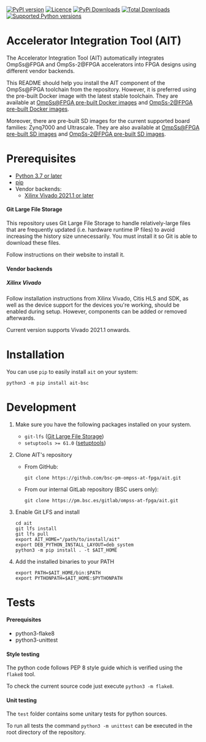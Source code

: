 [![PyPI version](https://img.shields.io/pypi/v/ait-bsc.svg?logo=pypi&logoColor=FFE873)](https://pypi.org/project/ait-bsc/)
[![Licence](https://img.shields.io/github/license/bsc-pm-ompss-at-fpga/ait.svg)](LICENSE)
[![PyPi Downloads](https://img.shields.io/pypi/dm/ait-bsc?label=PyPI%20Downloads)](https://pypistats.org/packages/ait-bsc)
[![Total Downloads](https://static.pepy.tech/personalized-badge/ait-bsc?period=total&units=international_system&left_color=black&right_color=red&left_text=Total+Downloads)](https://pepy.tech/project/ait-bsc)
[![Supported Python versions](https://img.shields.io/pypi/pyversions/ait-bsc.svg?logo=python&logoColor=FFE873)](https://pypi.org/project/ait-bsc/)

# Accelerator Integration Tool (AIT)

The Accelerator Integration Tool (AIT) automatically integrates OmpSs@FPGA and OmpSs-2@FPGA accelerators into FPGA designs using different vendor backends.

This README should help you install the AIT component of the OmpSs@FPGA toolchain from the repository.
However, it is preferred using the pre-built Docker image with the latest stable toolchain.
They are available at [OmpSs@FPGA pre-built Docker images](https://ompssatfpga.bsc.es/downloads/ompss/docker/) and [OmpSs-2@FPGA pre-built Docker images](https://ompssatfpga.bsc.es/downloads/ompss-2/docker/).

Moreover, there are pre-built SD images for the current supported board families: Zynq7000 and Ultrascale.
They are also available at [OmpSs@FPGA pre-built SD images](https://ompssatfpga.bsc.es/downloads/ompss/sd-images/) and [OmpSs-2@FPGA pre-built SD images](https://ompssatfpga.bsc.es/downloads/ompss-2/sd-images/).

# Prerequisites
 - [Python 3.7 or later](https://www.python.org)
 - [pip](https://pip.pypa.io)
 - Vendor backends:
   - [Xilinx Vivado 2021.1 or later](https://www.xilinx.com/support/download/index.html/content/xilinx/en/downloadNav/vivado-design-tools/archive.html)

#### Git Large File Storage

This repository uses Git Large File Storage to handle relatively-large files that are frequently updated (i.e. hardware runtime IP files) to avoid increasing the history size unnecessarily. You must install it so Git is able to download these files.

Follow instructions on their website to install it.

#### Vendor backends

##### Xilinx Vivado

Follow installation instructions from Xilinx Vivado, Citis HLS and SDK, as well as the device support for the devices you're working, should be enabled during setup.
However, components can be added or removed afterwards.

Current version supports Vivado 2021.1 onwards.

# Installation

You can use `pip` to easily install `ait` on your system:

    python3 -m pip install ait-bsc

# Development

1. Make sure you have the following packages installed on your system.

    * `git-lfs` ([Git Large File Storage](https://git-lfs.github.com))
    * `setuptools >= 61.0` ([setuptools](https://setuptools.pypa.io/en/latest/userguide/quickstart.html#installation))

2. Clone AIT's repository

    * From GitHub:

          git clone https://github.com/bsc-pm-ompss-at-fpga/ait.git

    * From our internal GitLab repository (BSC users only):

          git clone https://pm.bsc.es/gitlab/ompss-at-fpga/ait.git

3. Enable Git LFS and install

       cd ait
       git lfs install
       git lfs pull
       export AIT_HOME="/path/to/install/ait"
       export DEB_PYTHON_INSTALL_LAYOUT=deb_system
       python3 -m pip install . -t $AIT_HOME

4. Add the installed binaries to your PATH

       export PATH=$AIT_HOME/bin:$PATH
       export PYTHONPATH=$AIT_HOME:$PYTHONPATH

# Tests

#### Prerequisites

 * python3-flake8
 * python3-unittest

#### Style testing

The python code follows PEP 8 style guide which is verified using the `flake8` tool.

To check the current source code just execute `python3 -m flake8`.

#### Unit testing

The `test` folder contains some unitary tests for python sources.

To run all tests the command `python3 -m unittest` can be executed in the root directory of the repository.
